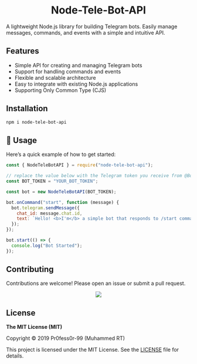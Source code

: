 <h1 align="center">Node-Tele-Bot-API</h1>

A lightweight Node.js library for building Telegram bots. Easily manage messages, commands, and events with a simple and intuitive API.

## Features

- Simple API for creating and managing Telegram bots
- Support for handling commands and events
- Flexible and scalable architecture
- Easy to integrate with existing Node.js applications
- Supporting Only Common Type (CJS)

## Installation

```sh
npm i node-tele-bot-api
```

## 🚀 Usage

Here’s a quick example of how to get started:

```js
const { NodeTeleBotAPI } = require("node-tele-bot-api");

// replace the value below with the Telegram token you receive from @BotFather
const BOT_TOKEN = "YOUR_BOT_TOKEN";

const bot = new NodeTeleBotAPI(BOT_TOKEN);

bot.onCommand("start", function (message) {
  bot.telegram.sendMessage({
    chat_id: message.chat.id,
    text: `Hello! <b>I'm</b> a simple bot that responds to /start command with a greeting message.`,
  });
});

bot.start(() => {
  console.log("Bot Started");
});
```

## Contributing

Contributions are welcome! Please open an issue or submit a pull request.

<p align="center">
  <a href="https://github.com/pr0fess0r-99/node-tele-bot-api/graphs/contributors">
    <img src="https://contrib.rocks/image?repo=pr0fess0r-99/node-tele-bot-api" />
  </a>
</p>

## License

**The MIT License (MIT)**

Copyright © 2019 Pr0fess0r-99 (Muhammed RT)

This project is licensed under the MIT License. See the [LICENSE](https://github.com/PR0FESS0R-99/node-tele-bot-api/blob/main/LICENSE) file for details.
